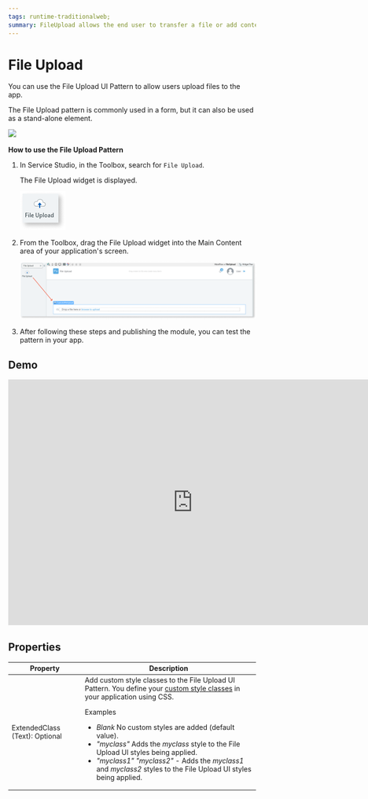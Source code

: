 ```yaml
---
tags: runtime-traditionalweb; 
summary: FileUpload allows the end user to transfer a file or add content to the application.
---
```


# File Upload

You can use the File Upload UI Pattern to allow users upload files to the app.

The File Upload pattern is commonly used in a form, but it can also be used as a stand-alone element.

![](<images/fileupload-image-1.png>)

**How to use the File Upload Pattern**


1. In Service Studio, in the Toolbox, search for `File Upload`.

    The File Upload widget is displayed.

    ![](<images/fileupload-image-3.png>)
 
1. From the Toolbox, drag the File Upload widget into the Main Content area of your application's screen.

    ![](<images/fileupload-image-4.png>)

1. After following these steps and publishing the module, you can test the pattern in your app. 



## Demo

<iframe width="750" height="500" src="https://www.youtube.com/embed/l0YPl_3ya9s" frameborder="0" allow="accelerometer; autoplay; encrypted-media; gyroscope; picture-in-picture" allowfullscreen="allowfullscreen"></iframe>

## Properties

| **Property** | **Description** |  
|---|---|
| ExtendedClass (Text): Optional  |  Add custom style classes to the File Upload UI Pattern. You define your [custom style classes](../../../../../../develop/ui/look-feel/css.md) in your application using CSS. <p>Examples <ul><li>_Blank_ No custom styles are added (default value).</li><li>_"myclass"_ Adds the _myclass_ style to the File Upload UI styles being applied.</li><li>_"myclass1" "myclass2"_ - Adds the _myclass1_ and _myclass2_ styles to the File Upload UI styles being applied.  |




